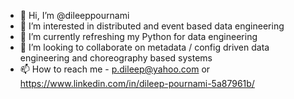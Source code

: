 - 👋 Hi, I’m @dileeppournami
- 👀 I’m interested in distributed and event based data engineering
- 🌱 I’m currently refreshing my Python for data engineering
- 💞️ I’m looking to collaborate on metadata / config driven data engineering and choreography based systems
- 📫 How to reach me - p.dileep@yahoo.com or https://www.linkedin.com/in/dileep-pournami-5a87961b/ 

<!---
dileeppournami/dileeppournami is a ✨ special ✨ repository because its `README.md` (this file) appears on your GitHub profile.
You can click the Preview link to take a look at your changes.
--->
